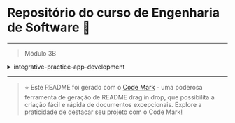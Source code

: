 
# Repositório do curso de Engenharia de Software 🚀
---

> Módulo 3B

<details>

<summary>integrative-practice-app-development</summary>

| Pasta  | Conteúdo                   |
| ------ | -------------------------- |
| dia_01 | Design Thinking            |
| dia_02 | Ideação                    |
| dia_03 | Levantamento de Requisitos |
| dia_04 | Kanban                     |
| dia_05 | Prototipagem               |
| dia_06 | Flutter                    |
| dia_07 | Interface Gráfica          |

</details>

--- 


> ⭐️ Este README foi gerado com o [Code Mark](https://codemark.com.br) - uma poderosa ferramenta de geração de README drag in drop, que possibilita a criação fácil e rápida de documentos excepcionais. Explore a praticidade de destacar seu projeto com o Code Mark!